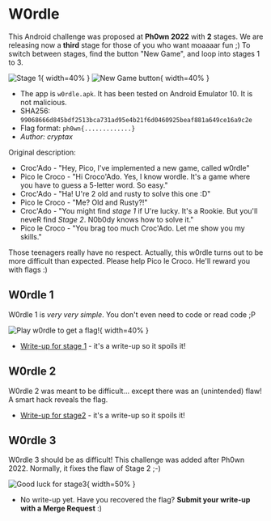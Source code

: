 # W0rdle

This Android challenge was proposed at **Ph0wn 2022** with **2** stages.
We are releasing now a **third** stage for those of you who want moaaaar fun ;)
To switch between stages, find the button "New Game", and loop into stages 1 to 3.

![Stage 1](./stage1.png){ width=40% }
![New Game button](newgame.png){ width=40% }

- The app is `w0rdle.apk`. It has been tested on Android Emulator 10. It is not malicious.
- SHA256: `99068666d845bdf2513bca731ad95e4b21f6d0460925beaf881a649ce16a9c2e`
- Flag format: `ph0wn{.............}`
- *Author: cryptax*

Original description:

- Croc'Ado        - "Hey, Pico, I've implemented a new game, called w0rdle"
- Pico le Croco   - "Hi Croco'Ado. Yes, I know wordle. It's a game where you have to guess a 5-letter word. So easy."
- Croc'Ado        - "Ha! U're 2 old and rusty to solve this one :D"
- Pico le Croco   - "Me? Old and Rusty?!"
- Croc'Ado        - "You might find _stage 1_ if U're lucky. It's a Rookie. But you'll neveR find _Stage 2_. N0b0dy knows how to solve it."
- Pico le Croco   - "You brag too much Croc'Ado. Let me show you my skills."

Those teenagers really have no respect. Actually, this w0rdle turns out to be more difficult than expected. Please help Pico le Croco.
He'll reward you with flags :)


## W0rdle 1

W0rdle 1 is *very very simple*. You don't even need to code or read code ;P

![Play w0rdle to get a flag!](./w0rdle1.png){ width=40% }

- [Write-up for stage 1](./writeup-wordle1.md) - it's a write-up so it spoils it!

## W0rdle 2

W0rdle 2 was meant to be difficult... except there was an (unintended) flaw! A smart hack reveals the flag.

- [Write-up for stage2](./writeup-wordle2.md) - it's a write-up so it spoils it!

## W0rdle 3

W0rdle 3 should be as difficult! This challenge was added after Ph0wn 2022. 
Normally, it fixes the flaw of Stage 2 ;-)

![Good luck for stage3](./goodluck_stage3.png){ width=50% }

- No write-up yet. Have you recovered the flag? **Submit your write-up with a Merge Request** :)
